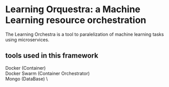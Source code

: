 # Learning Orquestra: a Machine Learning resource orchestration

The Learning Orchestra is a tool to paralelization of machine learning tasks using microservices.

## tools used in this framework

Docker (Container) \
Docker Swarm (Container Orchestrator) \
Mongo (DataBase) \
